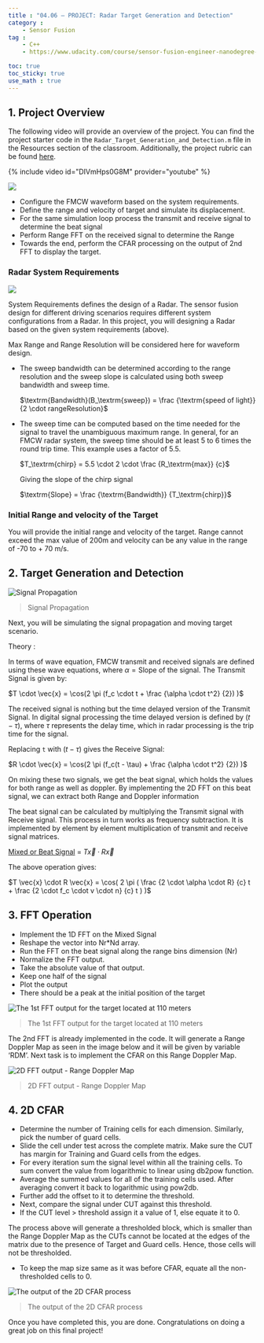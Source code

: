 ```yaml
---
title : "04.06 — PROJECT: Radar Target Generation and Detection"
category :
    - Sensor Fusion
tag : 
    - C++
    - https://www.udacity.com/course/sensor-fusion-engineer-nanodegree--nd313

toc: true  
toc_sticky: true 
use_math : true
---
```




## 1. Project Overview

The following video will provide an overview of the project. You can find the project starter code in the `Radar_Target_Generation_and_Detection.m` file in the Resources section of the classroom. Additionally, the project rubric can be found [here](https://review.udacity.com/#!/rubrics/2548/view).

{% include video id="DIVmHps0G8M" provider="youtube" %}

![](https://video.udacity-data.com/topher/2019/May/5ce34f61_image11/image11.png)

- Configure the FMCW waveform based on the system requirements.
- Define the range and velocity of target and simulate its displacement.
- For the same simulation loop process the transmit and receive signal to determine the beat signal
- Perform Range FFT on the received signal to determine the Range
- Towards the end, perform the CFAR processing on the output of 2nd FFT to display the target.


### Radar System Requirements

![](https://video.udacity-data.com/topher/2019/May/5ce350d0_image14/image14.png)

System Requirements defines the design of a Radar. The sensor fusion design for different driving scenarios requires different system configurations from a Radar. In this project, you will designing a Radar based on the given system requirements (above).

Max Range and Range Resolution will be considered here for waveform design.

- The sweep bandwidth can be determined according to the range resolution and the sweep slope is calculated using both sweep bandwidth and sweep time.

    $\textrm{Bandwidth}(B_\textrm{sweep}) = \frac {\textrm{speed of light}} {2 \cdot rangeResolution}$

- The sweep time can be computed based on the time needed for the signal to travel the unambiguous maximum range. In general, for an FMCW radar system, the sweep time should be at least 5 to 6 times the round trip time. This example uses a factor of 5.5.

    $T_\textrm{chirp} = 5.5 \cdot 2 \cdot \frac {R_\textrm{max}} {c}$

    Giving the slope of the chirp signal
    
    $\textrm{Slope} = \frac {\textrm{Bandwidth}} {T_\textrm{chirp}}$


### Initial Range and velocity of the Target

You will provide the initial range and velocity of the target. Range cannot exceed the max value of 200m and velocity can be any value in the range of -70 to + 70 m/s.





## 2. Target Generation and Detection

![Signal Propagation](https://video.udacity-data.com/topher/2019/May/5ce37355_image/image.png)
>Signal Propagation

Next, you will be simulating the signal propagation and moving target scenario.

Theory :

In terms of wave equation, FMCW transmit and received signals are defined using these wave equations, where $\alpha = \textrm{Slope of the signal}$. The Transmit Signal is given by:

$T \cdot \vec{x} = \cos(2 \pi (f_c \cdot t + \frac {\alpha \cdot t^2} {2}) )$

The received signal is nothing but the time delayed version of the Transmit Signal. In digital signal processing the time delayed version is defined by $(t - \tau)$, where $\tau$ represents the delay time, which in radar processing is the trip time for the signal.

Replacing `t` with $(t -\tau)$ gives the Receive Signal:

$R \cdot \vec{x} = \cos(2 \pi (f_c(t - \tau) + \frac {\alpha \cdot t^2} {2}) )$

On mixing these two signals, we get the beat signal, which holds the values for both range as well as doppler. By implementing the 2D FFT on this beat signal, we can extract both Range and Doppler information

The beat signal can be calculated by multiplying the Transmit signal with Receive signal. This process in turn works as frequency subtraction. It is implemented by element by element multiplication of transmit and receive signal matrices.

[Mixed or Beat Signal](https://www.mathworks.com/help/fixedpoint/ref/times.html) = $T \vec{x} \cdot R \vec{x}$

The above operation gives:

$T \vec{x} \cdot R \vec{x} = \cos( 2 \pi ( \frac {2 \cdot \alpha \cdot R} {c} t + \frac {2 \cdot f_c \cdot v \cdot n} {c} t ) )$





## 3. FFT Operation

- Implement the 1D FFT on the Mixed Signal
- Reshape the vector into Nr*Nd array.
- Run the FFT on the beat signal along the range bins dimension (Nr)
- Normalize the FFT output.
- Take the absolute value of that output.
- Keep one half of the signal
- Plot the output
- There should be a peak at the initial position of the target

![The 1st FFT output for the target located at 110 meters](https://video.udacity-data.com/topher/2019/May/5ce35b96_image10/image10.png)
>The 1st FFT output for the target located at 110 meters

The 2nd FFT is already implemented in the code. It will generate a Range Doppler Map as seen in the image below and it will be given by variable ‘RDM’. Next task is to implement the CFAR on this Range Doppler Map.

![2D FFT output - Range Doppler Map](https://video.udacity-data.com/topher/2019/May/5ce35bc5_image12/image12.png)
>2D FFT output - Range Doppler Map





## 4. 2D CFAR

- Determine the number of Training cells for each dimension. Similarly, pick the number of guard cells.
- Slide the cell under test across the complete matrix. Make sure the CUT has margin for Training and Guard cells from the edges.
- For every iteration sum the signal level within all the training cells. To sum convert the value from logarithmic to linear using db2pow function.
- Average the summed values for all of the training cells used. After averaging convert it back to logarithmic using pow2db.
- Further add the offset to it to determine the threshold.
- Next, compare the signal under CUT against this threshold.
- If the CUT level > threshold assign it a value of 1, else equate it to 0.

The process above will generate a thresholded block, which is smaller than the Range Doppler Map as the CUTs cannot be located at the edges of the matrix due to the presence of Target and Guard cells. Hence, those cells will not be thresholded.

- To keep the map size same as it was before CFAR, equate all the non-thresholded cells to 0.

![The output of the 2D CFAR process](https://video.udacity-data.com/topher/2019/May/5ce35c3a_image13/image13.png)
>The output of the 2D CFAR process

Once you have completed this, you are done. Congratulations on doing a great job on this final project!